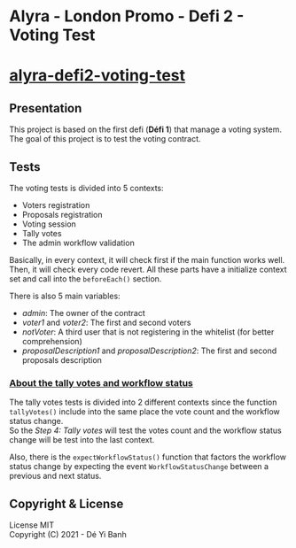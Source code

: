# Alyra - London Promo - Defi 2 - Voting Test
# <u>alyra-defi2-voting-test</u>

## Presentation

This project is based on the first defi (**Défi 1**) that manage a voting system.<br />
The goal of this project is to test the voting contract.

## Tests

The voting tests is divided into 5 contexts:
- Voters registration
- Proposals registration
- Voting session
- Tally votes
- The admin workflow validation

Basically, in every context, it will check first if the main function works well.<br />
Then, it will check every code revert.
All these parts have a initialize context set and call into the `beforeEach()` section.

There is also 5 main variables:
- *admin*: The owner of the contract
- *voter1* and *voter2*: The first and second voters
- *notVoter*: A third user that is not registering in the whitelist (for better comprehension)
- *proposalDescription1* and *proposalDescription2*: The first and second proposals description


### <u>About the tally votes and workflow status</u>

The tally votes tests is divided into 2 different contexts since the function `tallyVotes()` include into the same
place the vote count and the workflow status change.<br />
So the *Step 4: Tally votes* will test the votes count and the workflow status change will be test into the last
context.

Also, there is the `expectWorkflowStatus()` function that factors the workflow status change by expecting the event
`WorkflowStatusChange` between a previous and next status.

## Copyright & License

License MIT<br />
Copyright (C) 2021 - Dé Yi Banh